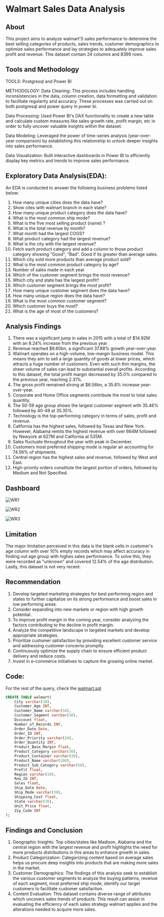 # Walmart Sales Data Analysis
## About
This project aims to analyze walmart'S sales performance to determine the best selling categories of products, sales trends, customer demographics to optimize sales performance and lay strategies to adequately improve sales profit and revenue.
This dataset contain 24 columns and 8399 rows.

## Tools and Methodology

TOOLS: Postgresql and Power BI

METHODOLOGY:
Data Cleaning: This process includes handling inconsistencies in the data, column creation, data formatting and validation to facilitate regularity and accuracy. These processes was carried out on  both postgresql and power query in power bi.

Data Processing: Used Power BI's DAX functionality to create a new table and calculate custom measures like sales growth rate, profit margin, etc in order to fully uncover valuable insights within the dataset.

Data Modeling: Leveraged the power of time-series analysis (year-over-year comparison) by establishing this relationship to unlock deeper insights into sales performance. 

Data Visualization: Built  interactive dashboards in Power BI to efficiently display key metrics and trends to improve sales performance.  

## Exploratory Data Analysis(EDA): 
An EDA is conducted to answer the following business problems listed below:

1. How many unique cities does the data have?
2. Show cites with walmart branch in each state?
3. How many unique product category does the data have?
4. What is the most common ship mode?
5. What is the five most selling product (name) ?
6. What is the total revenue by month?
7. What month had the largest COGS?
8. What product category had the largest revenue?
9. What is the city with the largest revenue?
10. Fetch each product category and add a column to those product category showing "Good", "Bad". Good if its greater than average sales.
11. Which city sold more products than average product sold?
12. What is the most common product category by age?
13. Number of sales made in each year
14. Which of the customer segment brings the most revenue?
15. Which city and state has the largest profit?
16. Which customer segment brings the most profit?
17. How many unique customer segment does the data have?
18. How many unique region does the data have?
19. What is the most common customer segment?
20. Which customer buys the most?
21. What is the age of most of the customers?

## Analysis Findings
1. There was a significant jump in sales in 2015 with a total of  $14.92M with an 8.24% increase from the previous year. 
2. Revenue reached $6.60bn, a significant 37.88% growth year-over-year.
3. Walmart operates on a high-volume, low-margin business model. This means they aim to sell a large quantity of goods at lower prices, which attracts a huge number of customers. Even with such thin margins, the sheer volume of sales can lead to substantial overall profits. According to this dataset, the total profit margin decreased by 35.0% compared to the previous year, reaching 2.31%.
4. The gross profit remained strong at $6.58bn, a 35.8% increase year-over-year.
5.  Corporate and Home Office segments contribute the most to total sales quantity.
6. The 50-59 age group shows the largest customer segment with 35.46% followed by 40-49 at 35.35%.
7. Technology is the top-performing category in terms of sales, profit and revenue.
8. California has the highest sales, followed by Texas and New York. However, Alabama remits the highest revenue with over 664M followed by Newyork at 627M and  California at 535M.
9. Sales fluctuate throughout the year with peak in December.
10. Customers most preferred shipping mode is regular air accounting for 74.56% of shipments.
11. Central region has the highest sales and revenue, followed by West and East.
12. High-priority orders constitute the largest portion of orders, followed by Medium and Not Specified.
    
## Dashboard
![WR1](<img width="552" alt="WR 1" src="https://github.com/user-attachments/assets/bf3daeed-4f85-4cd4-ad8b-d32420f7b50a">)

![WR2](<img width="584" alt="WR 2" src="https://github.com/user-attachments/assets/6645df6d-c284-4293-aa9b-8d54227c098b">)

![WR3](<img width="553" alt="WR 3" src="https://github.com/user-attachments/assets/2f40b268-89d8-4e40-8d48-d15b3a9c7d71">)

## Limitation
The major limitation perceived in this data is the blank cells in customer's age column with over 10% empty records which may affect accuracy in finding out age group with highes sales performance. To solve this, they were recorded as "unknown" and covered 12.54% of the age distribution.
Lastly, this dataset is not very recent. 

## Recommendation
1. Develop targeted marketing strategies for best performing region and states to further capitalize on its strong performance and boost sales in low performing areas.
2. Consider expanding into new markets or region with high growth potential.
3. To improve profit margin in the coming year, consider analyzing the factors contributing to the decline in profit margin.
4. Analyze the competitive landscape in targeted markets and develop appropriate strategies.
5. Prioritize customer satisfaction by providing excellent customer service and addressing customer concerns promptly.
6. Continuously optimize the supply chain to ensure efficient product delivery and reduce costs.
7. Invest in e-commerce initiatives to capture the growing online market.


## Code:
For the rest of the query, check the [walmart.sql](https://github.com/JoyIbe/Walamart-Sales-Analysis/blob/main/walmart.sql)
```sql
CREATE TABLE walmart( 
	City varchar(30),
	Customer_Age INT,
	Customer_Name varchar(50),
	Customer_Segment varchar(30),
	Discount float,
	Number_of_Records INT,
	Order_Date Date,
	Order_ID INT,
	Order_Priority varchar(20),
	Order_Quantity INT,
	Product_Base_Margin float,
	Product_Category varchar(30),
	Product_Container varchar(30),
	Product_Name varchar(100),
	Product_Sub_Category varchar(50),
	Profit float,
	Region varchar(10),
	Row_ID INT,
	Sales float,
	Ship_Date Date,
	Ship_Mode varchar(30),
	Shipping_Cost float,
	State varchar(20),
	Unit_Price float,
	Zip_Code INT
);
```
## Findings and Conclusion
1. Geographic Insights: Top cities/states like Madison, Alabama and the central region with the largest revenue and profit highlights the need for more products distributions in this areas to enhance growth in sales.
2. Product Categorization: Categorizing content based on average sales helps us procure deep insights into products that are making more sales in the market.
3. Customer Demographics: The findings of this analysis seek to establish the various customer segments to analyze the buying patterns, revenue of each segment, most preferred ship mode, identify our target customers to facilitate customer satisfaction.
4. Content Evaluation: This dataset contains diverse range of attributes which uncovers sales trends of products. This result can assist in evaluating the efficiency of each sales strategy walmart applies and the alterations needed to acquire more sales.



